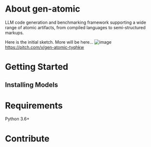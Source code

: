 
# About gen-atomic
LLM code generation and benchmarking framework supporting a wide range of atomic artifacts, from compiled languages to semi-structured markups.

Here is the initial sketch. More will be here...
![image](https://github.com/gokhanercan/gen-atomic/assets/1479777/912bada9-f907-4a4a-9ea7-341d3da60403)
https://pitch.com/v/gen-atomic-tyqhkw

# Getting Started

## Installing Models

# Requirements
Python 3.6+

# Contribute